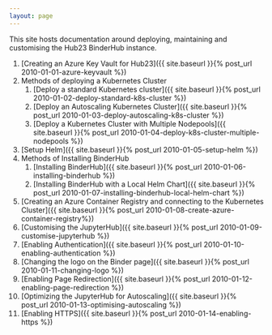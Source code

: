 ```yaml
---
layout: page
---
```


This site hosts documentation around deploying, maintaining and customising the Hub23 BinderHub instance.

1. [Creating an Azure Key Vault for Hub23]({{ site.baseurl }}{% post_url 2010-01-01-azure-keyvault %})
2. Methods of deploying a Kubernetes Cluster
   1. [Deploy a standard Kubernetes cluster]({{ site.baseurl }}{% post_url 2010-01-02-deploy-standard-k8s-cluster %})
   2. [Deploy an Autoscaling Kubernetes Cluster]({{ site.baseurl }}{% post_url 2010-01-03-deploy-autoscaling-k8s-cluster %})
   3. [Deploy a Kubernetes Cluster with Multiple Nodepools]({{ site.baseurl }}{% post_url 2010-01-04-deploy-k8s-cluster-multiple-nodepools %})
3. [Setup Helm]({{ site.baseurl }}{% post_url 2010-01-05-setup-helm %})
4. Methods of Installing BinderHub
    1. [Installing BinderHub]({{ site.baseurl }}{% post_url 2010-01-06-installing-binderhub %})
    2. [Installing BinderHub with a Local Helm Chart]({{ site.baseurl }}{% post_url 2010-01-07-installing-binderhub-local-helm-chart %})
5. [Creating an Azure Container Registry and connecting to the Kubernetes Cluster]({{ site.baseurl }}{% post_url 2010-01-08-create-azure-container-registry%})
6. [Customising the JupyterHub]({{ site.baseurl }}{% post_url 2010-01-09-customise-jupyterhub %})
7. [Enabling Authentication]({{ site.baseurl }}{% post_url 2010-01-10-enabling-authentication %})
8. [Changing the logo on the Binder page]({{ site.baseurl }}{% post_url 2010-01-11-changing-logo %})
9. [Enabling Page Redirection]({{ site.baseurl }}{% post_url 2010-01-12-enabling-page-redirection %})
10. [Optimizing the JupyterHub for Autoscaling]({{ site.baseurl }}{% post_url 2010-01-13-optimising-autoscaling %})
11. [Enabling HTTPS]({{ site.baseurl }}{% post_url 2010-01-14-enabling-https %})

